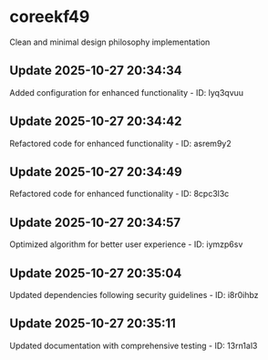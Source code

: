 # coreekf49
Clean and minimal design philosophy implementation

## Update 2025-10-27 20:34:34
Added configuration for enhanced functionality - ID: lyq3qvuu


## Update 2025-10-27 20:34:42
Refactored code for enhanced functionality - ID: asrem9y2


## Update 2025-10-27 20:34:49
Refactored code for enhanced functionality - ID: 8cpc3l3c


## Update 2025-10-27 20:34:57
Optimized algorithm for better user experience - ID: iymzp6sv


## Update 2025-10-27 20:35:04
Updated dependencies following security guidelines - ID: i8r0ihbz


## Update 2025-10-27 20:35:11
Updated documentation with comprehensive testing - ID: 13rn1al3


